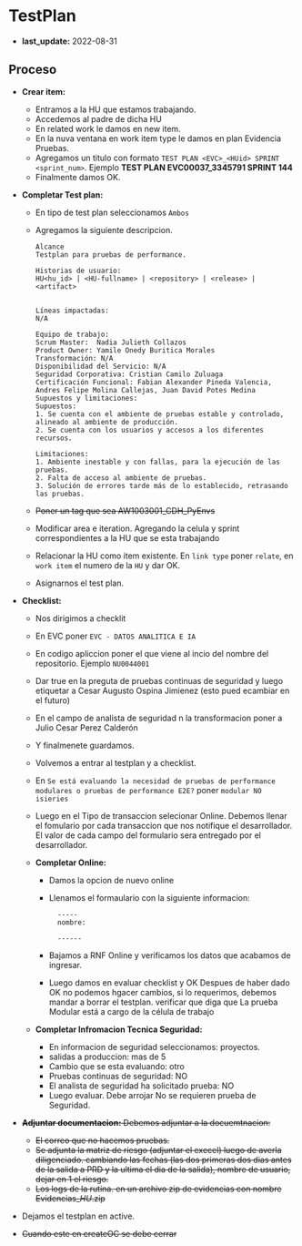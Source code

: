 # TestPlan
- **last_update:** 2022-08-31

## Proceso
- **Crear item:**
	- Entramos a la HU que estamos trabajando.
	- Accedemos al padre de dicha HU
    - En related work le damos en new item.
    - En la nuva ventana en work item type le damos en plan Evidencia Pruebas.
    - Agregamos un titulo con formato `TEST PLAN <EVC>_<HUid> SPRINT <sprint_num>`. Ejemplo **TEST PLAN EVC00037_3345791 SPRINT 144**
	- Finalmente damos OK.
        
- **Completar Test plan:**
	- En tipo de test plan seleccionamos `Ambos`
    - Agregamos la siguiente descripcion.

          Alcance
          Testplan para pruebas de performance.

          Historias de usuario:  
          HU<hu_id> | <HU-fullname> | <repository> | <release> | <artifact>


          Líneas impactadas:
          N/A  

          Equipo de trabajo:
          Scrum Master:  Nadia Julieth Collazos
          Product Owner: Yamile Onedy Buritica Morales
          Transformación: N/A
          Disponibilidad del Servicio: N/A
          Seguridad Corporativa: Cristian Camilo Zuluaga
          Certificación Funcional: Fabian Alexander Pineda Valencia, Andres Felipe Molina Callejas, Juan David Potes Medina
          Supuestos y limitaciones:
          Supuestos:
          1. Se cuenta con el ambiente de pruebas estable y controlado, alineado al ambiente de producción.
          2. Se cuenta con los usuarios y accesos a los diferentes recursos.
        
          Limitaciones:
          1. Ambiente inestable y con fallas, para la ejecución de las pruebas.
          2. Falta de acceso al ambiente de pruebas.
          3. Solución de errores tarde más de lo establecido, retrasando las pruebas.
        
            

    - ~~Poner un tag que sea AW1003001_CDH_PyEnvs~~
    - Modificar area e iteration. Agregando la celula y sprint correspondientes a la HU que se esta trabajando
    - Relacionar la HU como item existente. En `link type` poner `relate`, en `work item` el numero de la `HU` y dar OK.
	- Asignarnos el test plan.
- **Checklist:**
    - Nos dirigimos a checklit
    - En EVC poner `EVC - DATOS ANALITICA E IA`
    - En codigo apliccion poner el que viene al incio del nombre del repositorio. Ejemplo `NU0044001`
    - Dar true en la preguta de pruebas continuas de seguridad y luego etiquetar a Cesar Augusto Ospina Jimienez (esto pued ecambiar en el futuro)
    - En el campo de analista de seguridad n la transformacion poner a Julio Cesar Perez Calderón
    - Y finalmenete guardamos.
    - Volvemos a entrar al testplan y a checklist.
    - En `Se está evaluando la necesidad de pruebas de performance modulares o pruebas de performance E2E?` poner `modular NO isieries`
    - Luego en el Tipo de transaccion selecionar Online. Debemos llenar el fomulario por cada transaccion que nos notifique el desarrollador. El valor de cada campo del formulario sera entregado por el desarrollador.
	
	- **Completar Online:**
        - Damos la opcion de nuevo online
        - Llenamos el formaulario con la siguiente informacion:

                -----
                nombre: 
                
                ------
        - Bajamos a RNF Online y verificamos los datos que acabamos de ingresar.
        - Luego damos en evaluar checklist y OK
        Despues de haber dado OK no podemos hgacer cambios, si lo requerimos, debemos mandar a borrar el testplan. 
        verificar que diga que La prueba Modular está a cargo de la célula de trabajo
    - **Completar Infromacion Tecnica Seguridad:**
        - En informacion de seguridad seleccionamos: proyectos.
        - salidas a produccion: mas de 5
        - Cambio que se esta evaluando: otro
        - Pruebas continuas de seguridad: NO
        - El analista de seguridad ha solicitado prueba: NO
        - Luego evaluar. Debe arrojar No se requieren prueba de Seguridad.

- ~~**Adjuntar documentacion:** Debemos adjuntar a la docuemtnacion:~~
    - ~~El correo que no hacemos pruebas.~~
    - ~~Se adjunta la matriz de riesgo (adjuntar el execel) luego de averla diligenciado. cambiando las fechas (las dos primeras dos dias antes de la salida a PRD y la ultima el dia de la salida), nombre de usuario, dejar en 1 el riesgo.~~
    - ~~Los logs de la rutina. en un archivo zip de evidencias con nombre Evidencias_<EVC>_HU_<HU-id>.zip~~
        
- Dejamos el testplan en active.
- ~~Cuando este en createOC se debe cerrar~~
